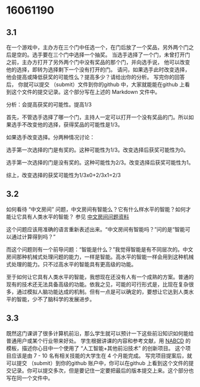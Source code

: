 # 16061190

## 3.1

 在一个游戏中，主办方在三个门中任选一个，在门后放了一个奖品，另外两个门之后是空的。选手要在三个门中选择一个抽奖。 当选手选择了一个门，未曾打开门之前，主办方打开了另外两个门中没有奖品的那个门，并向选手说， 他可以改变他的选择，即转为选择剩下一个没有打开的门。 请问，如果选手此时改变选择， 他会提高或降低获奖的可能性么？提高多少？请给出你的分析。 写完你的回答后， 你就可以提交 （submit）文件到你的github 中，大家就能能在github 上看到这个文件的提交记录。这个部分写在上述的 Markdown 文件中。

分析：会提高获奖的可能性。提高1/3

首先，不管选手选择了哪一个门，主持人一定可以打开一个没有奖品的门。所以如果选手不改变他的选择，获得奖品的可能性是1/3。

如果选手改变选择。分两种情况讨论：

选手第一次选择的门是有奖的。这种可能性为1/3。改变选择后获奖可能性为0。

选手第一次选择的门是没有奖的。这种可能性为2/3。改变选择后获奖可能性为1。

综上，改变选择的获奖可能性为1/3x0+2/3x1=2/3



## 3.2

 如何看待 “中文房间” 问题，中文房间有智能么？它有什么样水平的智能？如何才能让它具有人类水平的智能？ 参见 [中文房间问题资料](https://www.bing.com/search?setmkt=zh-CN&q=%E4%B8%AD%E6%96%87%E6%88%BF%E9%97%B4+%E9%97%AE%E9%A2%98)

这个问题应该用准确的语言重新表述出来。“中文房间有智能吗？”问的是“智能可以通过计算得到吗？”

而这个问题则有一个前导问题：“智能是什么？”我觉得智能是有不同层次的。中文房间那种机械式处理问题的能力，一样是智能。高水平的智能一样会用到这种机械式处理的能力。只不过高水平的智能具有更高级的功能。

至于如何让它具有人类水平的智能，我想现在还没有人有一个成熟的方案。普通的现有的技术还无法具备高级的功能。依我之见，可能的可行形式是，比现在复杂很多，通过模拟人脑功能达成的机制。但有一点是可以确定的，要想让它达到人类水平的智能，少不了脑科学的发展进步。

## 3.3

既然这门课讲了很多计算机前沿，那么学生就可以预计一下这些前沿知识如何能给普通用户或某个行业带来好处。 学生根据讲课的内容和参考文献，用 [NABCD](https://www.cnblogs.com/xinz/archive/2010/12/01/1893323.html) 的模板，描述你心目中一个使用了 “人工智能+其他前沿技术” 的创新项目。 这个项目应该是由 7 - 10 名有相关技能的大学生在 4 个月能完成。 写完项目提案后，就可以提交 （submit）到你的github 账户中，你可以在github 上看到这个文件的提交记录。你可以提交多次，但是要记住一定要把最后的版本提交上来。这个部分也写在同一个文件中。

